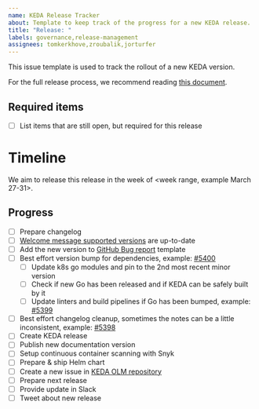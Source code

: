 ```yaml
---
name: KEDA Release Tracker
about: Template to keep track of the progress for a new KEDA release.
title: "Release: "
labels: governance,release-management
assignees: tomkerkhove,zroubalik,jorturfer
---
```


This issue template is used to track the rollout of a new KEDA version.

For the full release process, we recommend reading [this document](https://github.com/kedacore/keda/blob/main/RELEASE-PROCESS.md).

## Required items

- [ ] List items that are still open, but required for this release

# Timeline

We aim to release this release in the week of <week range, example March 27-31>.

## Progress

- [ ] Prepare changelog
- [ ] [Welcome message supported versions](https://github.com/kedacore/keda/blob/main/pkg/util/welcome.go#L29-L30) are up-to-date
- [ ] Add the new version to [GitHub Bug report](https://github.com/kedacore/keda/blob/main/.github/ISSUE_TEMPLATE/3_bug_report.yml) template
- [ ] Best effort version bump for dependencies, example: [#5400](https://github.com/kedacore/keda/pull/5400)
  - [ ] Update k8s go modules and pin to the 2nd most recent minor version
  - [ ] Check if new Go has been released and if KEDA can be safely built by it
  - [ ] Update linters and build pipelines if Go has been bumped, example: [#5399](https://github.com/kedacore/keda/pull/5399)
- [ ] Best effort changelog cleanup, sometimes the notes can be a little inconsistent, example: [#5398](https://github.com/kedacore/keda/pull/5398)
- [ ] Create KEDA release
- [ ] Publish new documentation version
- [ ] Setup continuous container scanning with Snyk
- [ ] Prepare & ship Helm chart
- [ ] Create a new issue in [KEDA OLM repository](https://github.com/kedacore/keda-olm-operator/issues/new/choose)
- [ ] Prepare next release
- [ ] Provide update in Slack
- [ ] Tweet about new release
